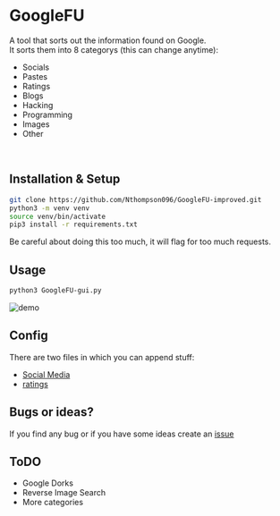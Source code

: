 # GoogleFU
A tool that sorts out the information found on Google. <br>
It sorts them into 8 categorys (this can change anytime):
 - Socials
 - Pastes
 - Ratings
 - Blogs
 - Hacking
 - Programming
 - Images
 - Other

<br>

## Installation & Setup
```bash
git clone https://github.com/Nthompson096/GoogleFU-improved.git
python3 -m venv venv
source venv/bin/activate 
pip3 install -r requirements.txt
```

Be careful about doing this too much, it will flag for too much requests.


## Usage
```Bash
python3 GoogleFU-gui.py
```
![demo](https://github.com/user-attachments/assets/28be7885-5b38-4993-ac03-7b7bc11c8318)
<br>

## Config
There are two files in which you can append stuff:
 - [Social Media](./socials.txt)
 - [ratings](./ratings.txt)

## Bugs or ideas?
If you find any bug or if you have some ideas create an [issue](https://github.com/champmq/GoogleFU/issues)

## ToDO
 - Google Dorks
 - Reverse Image Search
 - More categories
